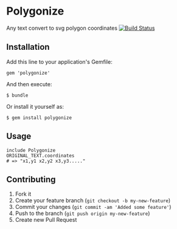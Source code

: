 # Polygonize

Any text convert to svg polygon coordinates
[![Build Status](https://secure.travis-ci.org/CloudifySource/cloudify.png)](http://travis-ci.org/CloudifySource/cloudify)

## Installation

Add this line to your application's Gemfile:

    gem 'polygonize'

And then execute:

    $ bundle

Or install it yourself as:

    $ gem install polygonize

## Usage

    include Polygonize
    ORIGINAL_TEXT.coordinates
    # => "x1,y1 x2,y2 x3,y3....."

## Contributing

1. Fork it
2. Create your feature branch (`git checkout -b my-new-feature`)
3. Commit your changes (`git commit -am 'Added some feature'`)
4. Push to the branch (`git push origin my-new-feature`)
5. Create new Pull Request
